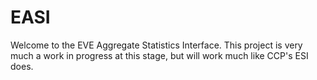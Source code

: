 # EASI
Welcome to the EVE Aggregate Statistics Interface. This project is very much a work in progress at this stage, but will work much like CCP's ESI does.
